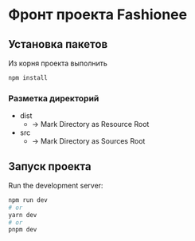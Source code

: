 # Фронт проекта Fashionee

## Установка пакетов

Из корня проекта выполнить
```bash
npm install
```
### Разметка директорий

* dist
    * → Mark Directory as Resource Root
* src
    * → Mark Directory as Sources Root

## Запуск проекта

Run the development server:

```bash
npm run dev
# or
yarn dev
# or
pnpm dev

